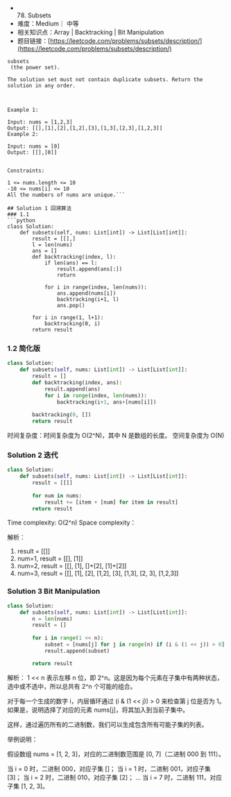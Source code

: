 * 0078. Subsets
* 难度：Medium｜ 中等
* 相关知识点：Array | Backtracking | Bit Manipulation
* 题目链接：[https://leetcode.com/problems/subsets/description/](https://leetcode.com/problems/subsets/description/)


```Given an integer array nums of unique elements, return all possible 
subsets
 (the power set).

The solution set must not contain duplicate subsets. Return the solution in any order.

 

Example 1:

Input: nums = [1,2,3]
Output: [[],[1],[2],[1,2],[3],[1,3],[2,3],[1,2,3]]
Example 2:

Input: nums = [0]
Output: [[],[0]]
 

Constraints:

1 <= nums.length <= 10
-10 <= nums[i] <= 10
All the numbers of nums are unique.```

## Solution 1 回溯算法
### 1.1
```python
class Solution:
    def subsets(self, nums: List[int]) -> List[List[int]]:
        result = [[],]
        l = len(nums)
        ans = []
        def backtracking(index, l):
            if len(ans) == l:
                result.append(ans[:])
                return

            for i in range(index, len(nums)):
                ans.append(nums[i])
                backtracking(i+1, l)
                ans.pop()
        
        for i in range(1, l+1):
            backtracking(0, i)
        return result
```
### 1.2 简化版
```python
class Solution:
    def subsets(self, nums: List[int]) -> List[List[int]]:
        result = []
        def backtracking(index, ans):
            result.append(ans)
            for i in range(index, len(nums)):
                backtracking(i+1, ans+[nums[i]])
        
        backtracking(0, [])
        return result

```
时间复杂度：时间复杂度为 O(2^N)，其中 N 是数组的长度。
空间复杂度为 O(N)

### Solution 2 迭代

```python
class Solution:
    def subsets(self, nums: List[int]) -> List[List[int]]:
        result = [[]]
        
        for num in nums:
            result += [item + [num] for item in result]
        return result

```
Time complexity: O(2^n)
Space complexity：

解析：
1. result = [[]]
2. num=1, result = [[], [1]]
3. num=2, result = [[], [1], []+[2], [1]+[2]]
4. num=3, result =  [[], [1], [2], [1,2], [3], [1,3], [2, 3], [1,2,3]]

### Solution 3 Bit Manipulation
```python
class Solution:
    def subsets(self, nums: List[int]) -> List[List[int]]:
        n = len(nums)
        result = []
        
        for i in range(1 << n):
            subset = [nums[j] for j in range(n) if (i & (1 << j)) > 0]
            result.append(subset)

        return result
```

解析：
1 << n 表示左移 n 位，即 2^n。这是因为每个元素在子集中有两种状态，选中或不选中，所以总共有 2^n 个可能的组合。

对于每一个生成的数字 i，内层循环通过 (i & (1 << j)) > 0 来检查第 j 位是否为 1。如果是，说明选择了对应的元素 nums[j]，将其加入到当前子集中。

这样，通过遍历所有的二进制数，我们可以生成包含所有可能子集的列表。

举例说明：

假设数组 nums = [1, 2, 3]，对应的二进制数范围是 [0, 7]（二进制 000 到 111）。

当 i = 0 时，二进制 000，对应子集 []；
当 i = 1 时，二进制 001，对应子集 [3]；
当 i = 2 时，二进制 010，对应子集 [2]；
...
当 i = 7 时，二进制 111，对应子集 [1, 2, 3]。
